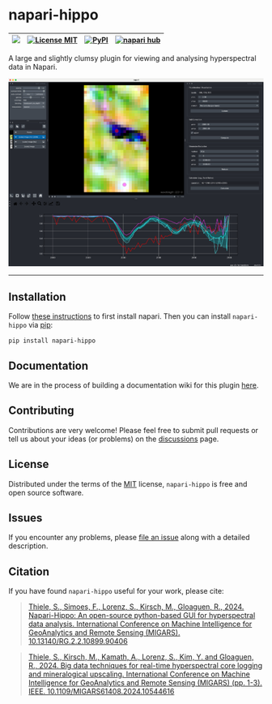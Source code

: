# napari-hippo


| <a href="https://github.com/samthiele/napari-hippo/wiki"><img src="https://github.com/samthiele/napari-hippo/blob/main/logo.png" height="32"/></a>| [![License MIT](https://img.shields.io/pypi/l/napari-hippo.svg?color=green)](https://github.com/samthiele/napari-hippo/blob/main/LICENSE) | [![PyPI](https://img.shields.io/pypi/v/napari-hippo.svg?color=green)](https://pypi.org/project/napari-hippo) | [![napari hub](https://img.shields.io/endpoint?url=https://api.napari-hub.org/shields/napari-hippo)](https://napari-hub.org/plugins/napari-hippo)
| -------------------------- | ------------------------------- |--------------------|-------------------|

    
A large and slightly clumsy plugin for viewing and analysing hyperspectral data in Napari.

![Funky screenshot of the napari-hippo GUI](screenshot.png)


----------------------------------

## Installation

Follow [these instructions](https://napari.org/stable/tutorials/fundamentals/installation) to first install napari. Then you can install `napari-hippo` via [pip](https://pypi.org/project/napari-hippo):

    pip install napari-hippo

## Documentation

We are in the process of building a documentation wiki for this plugin [here](https://github.com/samthiele/napari-hippo/wiki).

## Contributing

Contributions are very welcome! Please feel free to submit pull requests or tell us about your ideas (or problems) on the [discussions](https://pypi.org/project/napari-hippo) page.

## License

Distributed under the terms of the [MIT](https://github.com/samthiele/napari-hippo/blob/main/LICENSE) license,
`napari-hippo` is free and open source software.

## Issues

If you encounter any problems, please [file an issue](https://github.com/samthiele/napari-hippo/issues/new/choose) along with a detailed description.

## Citation

If you have found `napari-hippo` useful for your work, please cite:

> [Thiele, S., Simoes, F., Lorenz, S., Kirsch, M., Gloaguen, R., 2024. Napari-Hippo: An open-source python-based GUI for hyperspectral data analysis. International Conference on Machine Intelligence for GeoAnalytics and Remote Sensing (MIGARS). 10.13140/RG.2.2.10899.90406 ](https://www.dx.doi.org/10.13140/RG.2.2.10899.90406)

> [Thiele, S., Kirsch, M., Kamath, A., Lorenz, S., Kim, Y. and Gloaguen, R., 2024. Big data techniques for real-time hyperspectral core logging and mineralogical upscaling. International Conference on Machine Intelligence for GeoAnalytics and Remote Sensing (MIGARS) (pp. 1-3). IEEE. 10.1109/MIGARS61408.2024.10544616](https://www.dx.doi.org/10.1109/MIGARS61408.2024.10544616)

